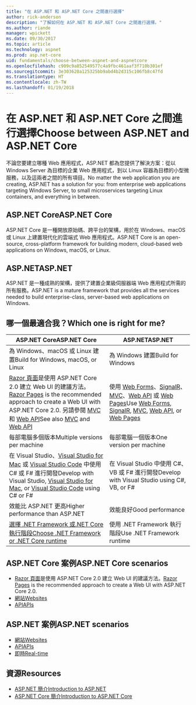 ```yaml
---
title: "在 ASP.NET 和 ASP.NET Core 之間進行選擇"
author: rick-anderson
description: "了解如何在 ASP.NET 和 ASP.NET Core 之間進行選擇。"
ms.author: riande
manager: wpickett
ms.date: 09/30/2017
ms.topic: article
ms.technology: aspnet
ms.prod: asp.net-core
uid: fundamentals/choose-between-aspnet-and-aspnetcore
ms.openlocfilehash: c909c9a852549577c4a9fbc461aaf3f710b301ef
ms.sourcegitcommit: 3e303620a125325bb9abd4b2d315c106fb8c47fd
ms.translationtype: HT
ms.contentlocale: zh-TW
ms.lasthandoff: 01/19/2018
---
```

# <a name="choose-between-aspnet-and-aspnet-core"></a><span data-ttu-id="49f4a-103">在 ASP.NET 和 ASP.NET Core 之間進行選擇</span><span class="sxs-lookup"><span data-stu-id="49f4a-103">Choose between ASP.NET and ASP.NET Core</span></span> 

<span data-ttu-id="49f4a-104">不論您要建立哪種 Web 應用程式，ASP.NET 都為您提供了解決方案：從以 Windows Server 為目標的企業 Web 應用程式，到以 Linux 容器為目標的小型微服務，以及這兩者之間的所有項目。</span><span class="sxs-lookup"><span data-stu-id="49f4a-104">No matter the web application you are creating, ASP.NET has a solution for you: from enterprise web applications targeting Windows Server, to small microservices targeting Linux containers, and everything in between.</span></span>

## <a name="aspnet-core"></a><span data-ttu-id="49f4a-105">ASP.NET Core</span><span class="sxs-lookup"><span data-stu-id="49f4a-105">ASP.NET Core</span></span>

<span data-ttu-id="49f4a-106">ASP.NET Core 是一種開放原始碼、跨平台的架構，用於在 Windows、macOS 或 Linux 上建置現代化的雲端式 Web 應用程式。</span><span class="sxs-lookup"><span data-stu-id="49f4a-106">ASP.NET Core is an open-source, cross-platform framework for building modern, cloud-based web applications on Windows, macOS, or Linux.</span></span>

## <a name="aspnet"></a><span data-ttu-id="49f4a-107">ASP.NET</span><span class="sxs-lookup"><span data-stu-id="49f4a-107">ASP.NET</span></span>

<span data-ttu-id="49f4a-108">ASP.NET 是一種成熟的架構，提供了建置企業級伺服器端 Web 應用程式所需的所有服務。</span><span class="sxs-lookup"><span data-stu-id="49f4a-108">ASP.NET is a mature framework that provides all the services needed to build enterprise-class, server-based web applications on Windows.</span></span>

## <a name="which-one-is-right-for-me"></a><span data-ttu-id="49f4a-109">哪一個最適合我？</span><span class="sxs-lookup"><span data-stu-id="49f4a-109">Which one is right for me?</span></span>

| <span data-ttu-id="49f4a-110">ASP.NET Core</span><span class="sxs-lookup"><span data-stu-id="49f4a-110">ASP.NET Core</span></span> | <span data-ttu-id="49f4a-111">ASP.NET</span><span class="sxs-lookup"><span data-stu-id="49f4a-111">ASP.NET</span></span> |
|---|---|
|<span data-ttu-id="49f4a-112">為 Windows、macOS 或 Linux 建置</span><span class="sxs-lookup"><span data-stu-id="49f4a-112">Build for Windows, macOS, or Linux</span></span>|<span data-ttu-id="49f4a-113">為 Windows 建置</span><span class="sxs-lookup"><span data-stu-id="49f4a-113">Build for Windows</span></span>|
|<span data-ttu-id="49f4a-114">[Razor 頁面](xref:mvc/razor-pages/index)是使用 ASP.NET Core 2.0 建立 Web UI 的建議方法。</span><span class="sxs-lookup"><span data-stu-id="49f4a-114">[Razor Pages](xref:mvc/razor-pages/index) is the recommended approach to create a Web UI with ASP.NET Core 2.0.</span></span> <span data-ttu-id="49f4a-115">另請參閱 [MVC](xref:mvc/overview) 和 [Web API](xref:tutorials/first-web-api)</span><span class="sxs-lookup"><span data-stu-id="49f4a-115">See also [MVC](xref:mvc/overview) and [Web API](xref:tutorials/first-web-api)</span></span>|<span data-ttu-id="49f4a-116">使用 [Web Forms](https://docs.microsoft.com/aspnet/web-forms)、[SignalR](https://docs.microsoft.com/aspnet/signalr)、[MVC](https://docs.microsoft.com/aspnet/mvc)、[Web API](https://docs.microsoft.com/aspnet/web-api/) 或 [Web Pages](https://docs.microsoft.com/aspnet/web-pages)</span><span class="sxs-lookup"><span data-stu-id="49f4a-116">Use [Web Forms](https://docs.microsoft.com/aspnet/web-forms), [SignalR](https://docs.microsoft.com/aspnet/signalr), [MVC](https://docs.microsoft.com/aspnet/mvc), [Web API](https://docs.microsoft.com/aspnet/web-api/), or [Web Pages](https://docs.microsoft.com/aspnet/web-pages)</span></span>|
|<span data-ttu-id="49f4a-117">每部電腦多個版本</span><span class="sxs-lookup"><span data-stu-id="49f4a-117">Multiple versions per machine</span></span>|<span data-ttu-id="49f4a-118">每部電腦一個版本</span><span class="sxs-lookup"><span data-stu-id="49f4a-118">One version per machine</span></span>|
|<span data-ttu-id="49f4a-119">在 Visual Studio、[Visual Studio for Mac](https://www.visualstudio.com/vs/visual-studio-mac/) 或 [Visual Studio Code](https://code.visualstudio.com/) 中使用 C# 或 F# 進行開發</span><span class="sxs-lookup"><span data-stu-id="49f4a-119">Develop with Visual Studio, [Visual Studio for Mac](https://www.visualstudio.com/vs/visual-studio-mac/), or [Visual Studio Code](https://code.visualstudio.com/) using C# or F#</span></span>|<span data-ttu-id="49f4a-120">在 Visual Studio 中使用 C#、VB 或 F# 進行開發</span><span class="sxs-lookup"><span data-stu-id="49f4a-120">Develop with Visual Studio using C#, VB, or F#</span></span>|
|<span data-ttu-id="49f4a-121">效能比 ASP.NET 更高</span><span class="sxs-lookup"><span data-stu-id="49f4a-121">Higher performance than ASP.NET</span></span>|<span data-ttu-id="49f4a-122">效能良好</span><span class="sxs-lookup"><span data-stu-id="49f4a-122">Good performance</span></span>|
|[<span data-ttu-id="49f4a-123">選擇 .NET Framework 或.NET Core 執行階段</span><span class="sxs-lookup"><span data-stu-id="49f4a-123">Choose .NET Framework or .NET Core runtime</span></span>](https://docs.microsoft.com/dotnet/articles/standard/choosing-core-framework-server)|<span data-ttu-id="49f4a-124">使用 .NET Framework 執行階段</span><span class="sxs-lookup"><span data-stu-id="49f4a-124">Use .NET Framework runtime</span></span>|

## <a name="aspnet-core-scenarios"></a><span data-ttu-id="49f4a-125">ASP.NET Core 案例</span><span class="sxs-lookup"><span data-stu-id="49f4a-125">ASP.NET Core scenarios</span></span>

<!-- update link to Razor Pages mvc movie series when done -->
* <span data-ttu-id="49f4a-126">[Razor 頁面](xref:mvc/razor-pages/index)是使用 ASP.NET Core 2.0 建立 Web UI 的建議方法。</span><span class="sxs-lookup"><span data-stu-id="49f4a-126">[Razor Pages](xref:mvc/razor-pages/index) is the recommended approach to create a Web UI with ASP.NET Core 2.0.</span></span>
* [<span data-ttu-id="49f4a-127">網站</span><span class="sxs-lookup"><span data-stu-id="49f4a-127">Websites</span></span>](xref:tutorials/first-mvc-app/index)
* [<span data-ttu-id="49f4a-128">API</span><span class="sxs-lookup"><span data-stu-id="49f4a-128">APIs</span></span>](xref:tutorials/first-web-api)

## <a name="aspnet-scenarios"></a><span data-ttu-id="49f4a-129">ASP.NET 案例</span><span class="sxs-lookup"><span data-stu-id="49f4a-129">ASP.NET scenarios</span></span>

* [<span data-ttu-id="49f4a-130">網站</span><span class="sxs-lookup"><span data-stu-id="49f4a-130">Websites</span></span>](https://docs.microsoft.com/aspnet/mvc)
* [<span data-ttu-id="49f4a-131">API</span><span class="sxs-lookup"><span data-stu-id="49f4a-131">APIs</span></span>](https://docs.microsoft.com/aspnet/web-api)
* [<span data-ttu-id="49f4a-132">即時</span><span class="sxs-lookup"><span data-stu-id="49f4a-132">Real-time</span></span>](https://docs.microsoft.com/aspnet/signalr)

## <a name="resources"></a><span data-ttu-id="49f4a-133">資源</span><span class="sxs-lookup"><span data-stu-id="49f4a-133">Resources</span></span>

* [<span data-ttu-id="49f4a-134">ASP.NET 簡介</span><span class="sxs-lookup"><span data-stu-id="49f4a-134">Introduction to ASP.NET</span></span>](https://docs.microsoft.com/aspnet/overview)
* [<span data-ttu-id="49f4a-135">ASP.NET Core 簡介</span><span class="sxs-lookup"><span data-stu-id="49f4a-135">Introduction to ASP.NET Core</span></span>](xref:index)
